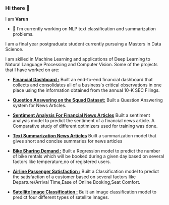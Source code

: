 ### Hi there 👋

I am **Varun**

- 🔭 I’m currently working on NLP text classification and summarization problems.

I am a final year postgraduate student currently pursuing a Masters in Data Science.

I am skilled in Machine Learning and applications of Deep Learning to Natural Language Processing and Computer Vision. Some of the projects that I have worked on are:


 - **[Financial Dashboard :](https://github.com/vrunm/Financial_Dashboard)**
 Built an end-to-end financial dashboard that collects and consolidates all of a business's critical observations in one place using the information obtained from the annual 10-K SEC Filings.

-  **[Question Answering on the Squad Dataset:](https://github.com/vrunm/Question-Answering-Squad)**
Built a Question Answering system for News Articles.

- **[Sentiment Analysis For Financial News Articles](https://github.com/vrunm/Financial_Sentiment_Analysis)**
Built a sentiment analysis model to predict the sentiment of a financial news article. A Comparative study of different optimizers used for training was done.

- **[Text Summarization News Articles](https://github.com/vrunm/Text-Summarization-News-Articles)**
Built a summarization model that gives short and concise summaries for news articles

- **[Bike Sharing Demand :](https://github.com/vrunm/Bike_Sharing_Demand)**
Built a Regression model to predict the number of bike rentals which will be booked during a given day based
on several factors like temperature,no of registered users.

- **[Airline Passenger Satisfaction :](https://github.com/vrunm/Airline_Passenger_Satisfaction)**
Built a Classification model to predict the satisfaction of a customer based on several factors like Departure/Arrival Time,Ease of Online Booking,Seat Comfort.

- **[Satellite Image Classification :](https://github.com/vrunm/Satellite-Image-Classification)**
Built an image classification model to predict four different types of satellite images.






















<!--

**vrunm/vrunm** is a ✨ _special_ ✨ repository because its `README.md` (this file) appears on your GitHub profile.

Here are some ideas to get you started:

-->

